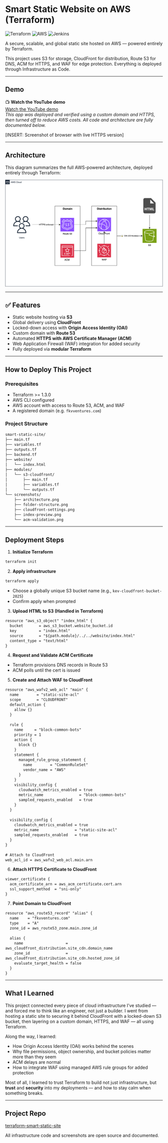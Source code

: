 
# Smart Static Website on AWS (Terraform)

![Terraform](https://img.shields.io/badge/Terraform-1.3%2B-blue)
![AWS](https://img.shields.io/badge/AWS-CloudFront%20%7C%20S3%20%7C%20ACM%20%7C%20WAF-orange)
![Jenkins](https://img.shields.io/badge/Jenkins-CI%2FCD-red?logo=jenkins&logoColor=white)


A secure, scalable, and global static site hosted on AWS — powered entirely by Terraform.

This project uses S3 for storage, CloudFront for distribution, Route 53 for DNS, ACM for HTTPS, and WAF for edge protection. Everything is deployed through Infrastructure as Code.

---

## Demo

📺 **Watch the YouTube demo**  
[Watch the YouTube demo](https://www.youtube.com/watch?v=YOUR_DEMO_LINK)  
_This app was deployed and verified using a custom domain and HTTPS, then turned off to reduce AWS costs. All code and architecture are fully documented below._

[INSERT: Screenshot of browser with live HTTPS version]

---

## Architecture

This diagram summarizes the full AWS-powered architecture, deployed entirely through Terraform:

![Smart Static Website Architecture](./screenshots/smart-static-website.png)

---

## ✅ Features
- Static website hosting via **S3**
- Global delivery using **CloudFront**
- Locked-down access with **Origin Access Identity (OAI)**
- Custom domain with **Route 53**
- Automated **HTTPS with AWS Certificate Manager (ACM)**
- Web Application Firewall (WAF) integration for added security
- Fully deployed via **modular Terraform**

---

## How to Deploy This Project

### Prerequisites
- Terraform >= 1.3.0
- AWS CLI configured
- AWS account with access to Route 53, ACM, and WAF
- A registered domain (e.g. `fkvventures.com`)

### Project Structure
```
smart-static-site/
├── main.tf
├── variables.tf
├── outputs.tf
├── backend.tf
├── website/
│   └── index.html
├── modules/
│   └── s3-cloudfront/
│       ├── main.tf
│       ├── variables.tf
│       └── outputs.tf
└── screenshots/
    ├── architecture.png
    ├── folder-structure.png
    ├── cloudfront-settings.png
    ├── index-preview.png
    └── acm-validation.png
```

---

## Deployment Steps

1. **Initialize Terraform**
```bash
terraform init
```

2. **Apply infrastructure**
```bash
terraform apply
```

- Choose a globally unique S3 bucket name (e.g., `kev-cloudfront-bucket-2025`)
- Confirm apply when prompted

3. **Upload HTML to S3 (Handled in Terraform)**
```hcl
resource "aws_s3_object" "index_html" {
  bucket       = aws_s3_bucket.website_bucket.id
  key          = "index.html"
  source       = "${path.module}/../../website/index.html"
  content_type = "text/html"
}
```

4. **Request and Validate ACM Certificate**
- Terraform provisions DNS records in Route 53
- ACM polls until the cert is issued

5. **Create and Attach WAF to CloudFront**
```hcl
resource "aws_wafv2_web_acl" "main" {
  name        = "static-site-acl"
  scope       = "CLOUDFRONT"
  default_action {
    allow {}
  }

  rule {
    name     = "block-common-bots"
    priority = 1
    action {
      block {}
    }
    statement {
      managed_rule_group_statement {
        name        = "CommonRuleSet"
        vendor_name = "AWS"
      }
    }
    visibility_config {
      cloudwatch_metrics_enabled = true
      metric_name                = "block-common-bots"
      sampled_requests_enabled   = true
    }
  }

  visibility_config {
    cloudwatch_metrics_enabled = true
    metric_name                = "static-site-acl"
    sampled_requests_enabled   = true
  }
}

# Attach to CloudFront
web_acl_id = aws_wafv2_web_acl.main.arn
```

6. **Attach HTTPS Certificate to CloudFront**
```hcl
viewer_certificate {
  acm_certificate_arn = aws_acm_certificate.cert.arn
  ssl_support_method  = "sni-only"
}
```

7. **Point Domain to CloudFront**
```hcl
resource "aws_route53_record" "alias" {
  name    = "fkvventures.com"
  type    = "A"
  zone_id = aws_route53_zone.main.zone_id

  alias {
    name                   = aws_cloudfront_distribution.site_cdn.domain_name
    zone_id                = aws_cloudfront_distribution.site_cdn.hosted_zone_id
    evaluate_target_health = false
  }
}
```


---

## What I Learned

This project connected every piece of cloud infrastructure I’ve studied — and forced me to think like an engineer, not just a builder. I went from hosting a static site to securing it behind CloudFront with a locked-down S3 bucket, then layering on a custom domain, HTTPS, and WAF — all using Terraform.

Along the way, I learned:
- How Origin Access Identity (OAI) works behind the scenes
- Why file permissions, object ownership, and bucket policies matter more than they seem
- ACM delays are normal
- How to integrate WAF using managed AWS rule groups for added protection

Most of all, I learned to trust Terraform to build not just infrastructure, but **trust** and **security** into my deployments — and how to stay calm when something breaks.

---

## Project Repo
[terraform-smart-static-site](https://github.com/fkv747/terraform-smart-static-site)

All infrastructure code and screenshots are open source and documented.
